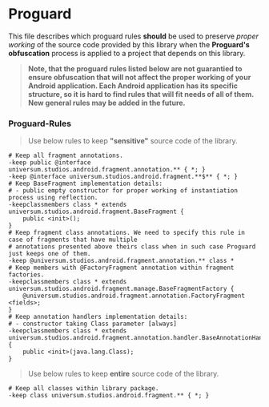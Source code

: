 Proguard
===============

This file describes which proguard rules **should** be used to preserve *proper working* of the
source code provided by this library when the **Proguard's obfuscation** process is applied to a
project that depends on this library.

> **Note, that the proguard rules listed below are not guarantied to ensure obfuscation that will
not affect the proper working of your Android application. Each Android application has its specific
structure, so it is hard to find rules that will fit needs of all of them. New general rules may be
added in the future.**

### Proguard-Rules ###

> Use below rules to keep **"sensitive"** source code of the library.

    # Keep all fragment annotations.
    -keep public @interface universum.studios.android.fragment.annotation.** { *; }
    -keep @interface universum.studios.android.fragment.**$** { *; }
    # Keep BaseFragment implementation details:
    # - public empty constructor for proper working of instantiation process using reflection.
    -keepclassmembers class * extends universum.studios.android.fragment.BaseFragment {
        public <init>();
    }
    # Keep fragment class annotations. We need to specify this rule in case of fragments that have multiple
    # annotations presented above theirs class when in such case Proguard just keeps one of them.
    -keep @universum.studios.android.fragment.annotation.** class *
    # Keep members with @FactoryFragment annotation within fragment factories.
    -keepclassmembers class * extends universum.studios.android.fragment.manage.BaseFragmentFactory {
        @universum.studios.android.fragment.annotation.FactoryFragment <fields>;
    }
    # Keep annotation handlers implementation details:
    # - constructor taking Class parameter [always]
    -keepclassmembers class * extends universum.studios.android.fragment.annotation.handler.BaseAnnotationHandler {
        public <init>(java.lang.Class);
    }

> Use below rules to keep **entire** source code of the library.

    # Keep all classes within library package.
    -keep class universum.studios.android.fragment.** { *; }
    